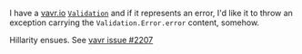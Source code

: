 
I have a [vavr.io](http://www.vavr.io/) [`Validation`](https://static.javadoc.io/io.vavr/vavr/0.9.2/io/vavr/control/Validation.html) and if it represents an error, I'd like it to throw an exception carrying the `Validation.Error.error` content, somehow.

Hillarity ensues. See [vavr issue #2207](https://github.com/vavr-io/vavr/issues/2207)
